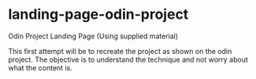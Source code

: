 # landing-page-odin-project
Odin Project Landing Page (Using supplied material)

This first attempt will be to recreate the project as shown on the odin project. The objective is to understand the technique and not worry about what the content is.